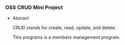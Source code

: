 ### OSS CRUD Mini Project
- Absract

  CRUD stands for create, read, update, and delete.
  
  This programs is a members management program. 
